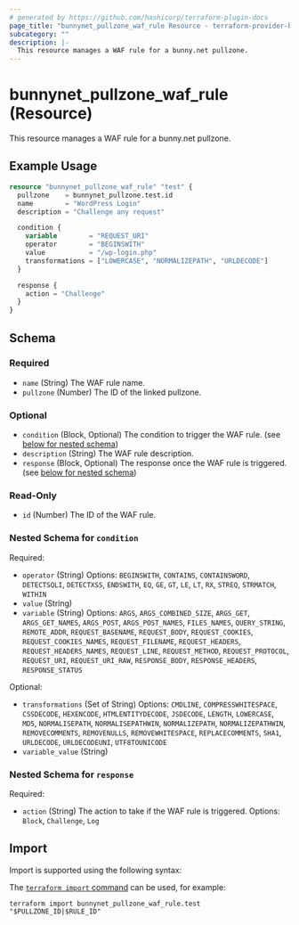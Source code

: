 ```yaml
---
# generated by https://github.com/hashicorp/terraform-plugin-docs
page_title: "bunnynet_pullzone_waf_rule Resource - terraform-provider-bunnynet"
subcategory: ""
description: |-
  This resource manages a WAF rule for a bunny.net pullzone.
---
```


# bunnynet_pullzone_waf_rule (Resource)

This resource manages a WAF rule for a bunny.net pullzone.

## Example Usage

```terraform
resource "bunnynet_pullzone_waf_rule" "test" {
  pullzone    = bunnynet_pullzone.test.id
  name        = "WordPress Login"
  description = "Challenge any request"

  condition {
    variable        = "REQUEST_URI"
    operator        = "BEGINSWITH"
    value           = "/wp-login.php"
    transformations = ["LOWERCASE", "NORMALIZEPATH", "URLDECODE"]
  }

  response {
    action = "Challenge"
  }
}
```

<!-- schema generated by tfplugindocs -->
## Schema

### Required

- `name` (String) The WAF rule name.
- `pullzone` (Number) The ID of the linked pullzone.

### Optional

- `condition` (Block, Optional) The condition to trigger the WAF rule. (see [below for nested schema](#nestedblock--condition))
- `description` (String) The WAF rule description.
- `response` (Block, Optional) The response once the WAF rule is triggered. (see [below for nested schema](#nestedblock--response))

### Read-Only

- `id` (Number) The ID of the WAF rule.

<a id="nestedblock--condition"></a>
### Nested Schema for `condition`

Required:

- `operator` (String) Options: `BEGINSWITH`, `CONTAINS`, `CONTAINSWORD`, `DETECTSQLI`, `DETECTXSS`, `ENDSWITH`, `EQ`, `GE`, `GT`, `LE`, `LT`, `RX`, `STREQ`, `STRMATCH`, `WITHIN`
- `value` (String)
- `variable` (String) Options: `ARGS`, `ARGS_COMBINED_SIZE`, `ARGS_GET`, `ARGS_GET_NAMES`, `ARGS_POST`, `ARGS_POST_NAMES`, `FILES_NAMES`, `QUERY_STRING`, `REMOTE_ADDR`, `REQUEST_BASENAME`, `REQUEST_BODY`, `REQUEST_COOKIES`, `REQUEST_COOKIES_NAMES`, `REQUEST_FILENAME`, `REQUEST_HEADERS`, `REQUEST_HEADERS_NAMES`, `REQUEST_LINE`, `REQUEST_METHOD`, `REQUEST_PROTOCOL`, `REQUEST_URI`, `REQUEST_URI_RAW`, `RESPONSE_BODY`, `RESPONSE_HEADERS`, `RESPONSE_STATUS`

Optional:

- `transformations` (Set of String) Options: `CMDLINE`, `COMPRESSWHITESPACE`, `CSSDECODE`, `HEXENCODE`, `HTMLENTITYDECODE`, `JSDECODE`, `LENGTH`, `LOWERCASE`, `MD5`, `NORMALISEPATH`, `NORMALISEPATHWIN`, `NORMALIZEPATH`, `NORMALIZEPATHWIN`, `REMOVECOMMENTS`, `REMOVENULLS`, `REMOVEWHITESPACE`, `REPLACECOMMENTS`, `SHA1`, `URLDECODE`, `URLDECODEUNI`, `UTF8TOUNICODE`
- `variable_value` (String)


<a id="nestedblock--response"></a>
### Nested Schema for `response`

Required:

- `action` (String) The action to take if the WAF rule is triggered. Options: `Block`, `Challenge`, `Log`

## Import

Import is supported using the following syntax:

The [`terraform import` command](https://developer.hashicorp.com/terraform/cli/commands/import) can be used, for example:

```shell
terraform import bunnynet_pullzone_waf_rule.test "$PULLZONE_ID|$RULE_ID"
```
